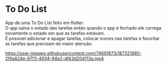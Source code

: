 # To Do List

App de uma To Do List feito em flutter.  
O app salva o estado das tarefas então quando o app é fechado ele carrega novamente o estado em que as tarefas estavam.  
É possível adicionar e apagar tarefas, colocar icones nas tarefas e favoritar as tarefas que precisam de maior atenção.  


https://user-images.githubusercontent.com/74691873/187321885-2f9a824e-87f3-4934-94e2-df43d20d113a.mp4

